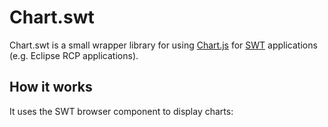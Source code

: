 Chart.swt
=========
Chart.swt is a small wrapper library for using [Chart.js](http://www.chartjs.org/)
for [SWT](https://www.eclipse.org/swt/) applications (e.g. Eclipse RCP 
applications). 

## How it works


It uses the SWT browser component to display charts:
 
```java



```